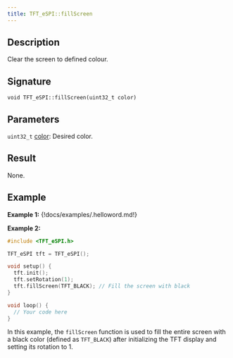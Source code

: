 ```yaml
---
title: TFT_eSPI::fillScreen
---
```


## Description

Clear the screen to defined colour.

## Signature

`void TFT_eSPI::fillScreen(uint32_t color)`

## Parameters

`uint32_t` [color](../colors.md): Desired color. 

## Result

None.

## Example

**Example 1:**
{!docs/examples/.helloword.md!}

**Example 2:**
```cpp
#include <TFT_eSPI.h>

TFT_eSPI tft = TFT_eSPI();

void setup() {
  tft.init();
  tft.setRotation(1);
  tft.fillScreen(TFT_BLACK); // Fill the screen with black
}

void loop() {
  // Your code here
}
```

In this example, the `fillScreen` function is used to fill the entire screen with a black color
(defined as `TFT_BLACK`) after initializing the TFT display and setting its rotation to 1.
